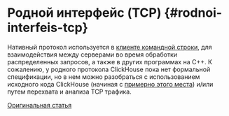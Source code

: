 # Родной интерфейс (TCP) {#rodnoi-interfeis-tcp}

Нативный протокол используется в [клиенте командной строки](cli.md), для взаимодействия между серверами во время обработки распределенных запросов, а также в других программах на C++. К сожалению, у родного протокола ClickHouse пока нет формальной спецификации, но в нем можно разобраться с использованием исходного кода ClickHouse (начиная с [примерно этого места](https://github.com/ClickHouse/ClickHouse/tree/master/dbms/Client)) и/или путем перехвата и анализа TCP трафика.

[Оригинальная статья](https://clickhouse.tech/docs/ru/interfaces/tcp/) <!--hide-->
